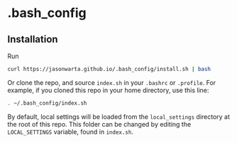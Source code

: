 # .bash_config

## Installation

Run

```bash
curl https://jasonwarta.github.io/.bash_config/install.sh | bash
```

Or clone the repo, and source `index.sh` in your `.bashrc` or `.profile`.
For example, if you cloned this repo in your home directory, use this line:

```bash
. ~/.bash_config/index.sh
```

By default, local settings will be loaded from the `local_settings` directory at the root of this repo. This folder can be changed by editing the `LOCAL_SETTINGS` variable, found in `index.sh`.